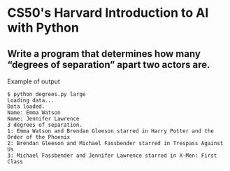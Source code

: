 # CS50's Harvard Introduction to AI with Python

## Write a program that determines how many “degrees of separation” apart two actors are.

Example of output

	$ python degrees.py large
	Loading data...
	Data loaded.
	Name: Emma Watson
	Name: Jennifer Lawrence
	3 degrees of separation.
	1: Emma Watson and Brendan Gleeson starred in Harry Potter and the Order of the Phoenix
	2: Brendan Gleeson and Michael Fassbender starred in Trespass Against Us
	3: Michael Fassbender and Jennifer Lawrence starred in X-Men: First Class

